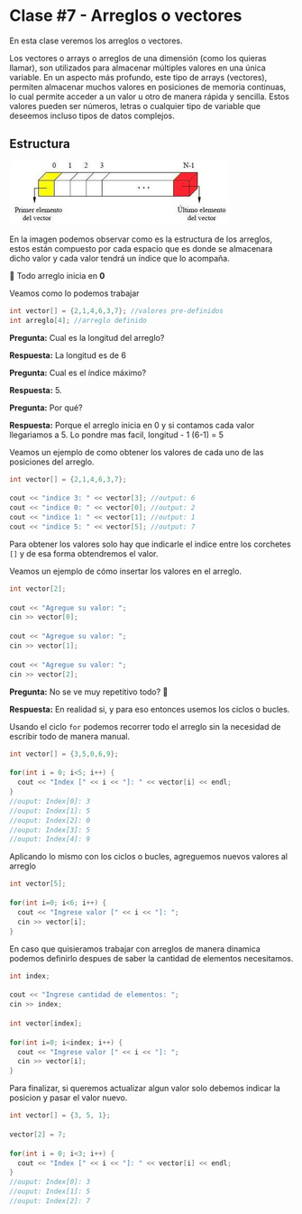 # Clase #7 - Arreglos o vectores

En esta clase veremos los arreglos o vectores.

Los vectores o arrays o arreglos de una dimensión (como los quieras llamar), son utilizados para almacenar múltiples valores en una única variable. En un aspecto más profundo, este tipo de arrays (vectores), permiten almacenar muchos valores en posiciones de memoria continuas, lo cual permite acceder a un valor u otro de manera rápida y sencilla. Estos valores pueden ser números, letras o cualquier tipo de variable que deseemos incluso tipos de datos complejos.

## Estructura

![vector](assets/representacion.jpeg)

En la imagen podemos observar como es la estructura de los arreglos, estos están compuesto por cada espacio que es donde se almacenara dicho valor y cada valor tendrá un índice que lo acompaña.

👀 Todo arreglo inicia en **0**

Veamos como lo podemos trabajar

```cpp
int vector[] = {2,1,4,6,3,7}; //valores pre-definidos
int arreglo[4]; //arreglo definido
```
**Pregunta:** Cual es la longitud del arreglo?

**Respuesta:** La longitud es de 6

**Pregunta:** Cual es el índice máximo?

**Respuesta:** 5.

**Pregunta:** Por qué?

**Respuesta:** Porque el arreglo inicia en 0 y si contamos cada valor llegariamos a 5. Lo pondre mas facil, longitud - 1 (6-1) = 5 

Veamos un ejemplo de como obtener los valores de cada uno de las posiciones del arreglo.

```cpp
int vector[] = {2,1,4,6,3,7};

cout << "indice 3: " << vector[3]; //output: 6
cout << "indice 0: " << vector[0]; //output: 2
cout << "indice 1: " << vector[1]; //output: 1
cout << "indice 5: " << vector[5]; //output: 7
```

Para obtener los valores solo hay que indicarle el indice entre los corchetes `[]` y de esa forma obtendremos el valor.

Veamos un ejemplo de cómo insertar los valores en el arreglo.

```cpp
int vector[2];

cout << "Agregue su valor: ";
cin >> vector[0];

cout << "Agregue su valor: ";
cin >> vector[1];

cout << "Agregue su valor: ";
cin >> vector[2];
```

**Pregunta:** No se ve muy repetitivo todo? 🤔

**Respuesta:** En realidad si, y para eso entonces usemos los ciclos o bucles.

Usando el ciclo `for` podemos recorrer todo el arreglo sin la necesidad de escribir todo de manera manual.

```cpp
int vector[] = {3,5,0,6,9};
	
for(int i = 0; i<5; i++) {
  cout << "Index [" << i << "]: " << vector[i] << endl;
}
//ouput: Index[0]: 3
//ouput: Index[1]: 5
//ouput: Index[2]: 0
//ouput: Index[3]: 5
//ouput: Index[4]: 9
```

Aplicando lo mismo con los ciclos o bucles, agreguemos nuevos valores al arreglo

```cpp
int vector[5];
	
for(int i=0; i<6; i++) {
  cout << "Ingrese valor [" << i << "]: ";
  cin >> vector[i];
}
```
En caso que quisieramos trabajar con arreglos de manera dinamica podemos definirlo despues de saber la cantidad de elementos necesitamos.

```cpp
int index; 

cout << "Ingrese cantidad de elementos: ";
cin >> index;

int vector[index];
	
for(int i=0; i<index; i++) {
  cout << "Ingrese valor [" << i << "]: ";
  cin >> vector[i];
}
```
Para finalizar, si queremos actualizar algun valor solo debemos indicar la posicion y pasar el valor nuevo.

```cpp
int vector[] = {3, 5, 1};
	
vector[2] = 7;

for(int i = 0; i<3; i++) {
  cout << "Index [" << i << "]: " << vector[i] << endl;
}
//ouput: Index[0]: 3
//ouput: Index[1]: 5
//ouput: Index[2]: 7
```
